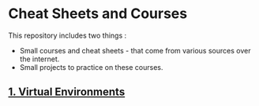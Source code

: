 # Cheat Sheets and Courses
 
This repository includes two things : 
- Small courses and cheat sheets - that come from various sources over the internet.
- Small projects to practice on these courses.

## [1. Virtual Environments](#)

